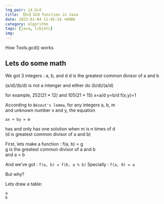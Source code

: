 ```yaml
---
lng_pair: id_Gcd
title: 【En】GCD Function in Java
date: 2023-01-04 11:45:14 +0900
category: algorithm
tags: [java, libjetc]
img: 
---
```


<!-- OUTLINE START -->

How Tools.gcd() works

<!--  OUTLINE END  -->

## Lets do some math

We got 3 integers : a, b, and d
d is the greatest common divisor of a and b

(a/d)/(b/d) is not a intenger
and either do (b/d)/(a/d)

for example, 252(21 * 12) and 105(21 * 15)
x=a/d
y=b/d
f(x,y)=1

According to `Bézout's lemma`, for any integers a, b, m  
and unknown number x and y, the equation

```
ax + by = m
```

has and only has one solution when m is n times of d  
(d is greatest common divisor of a and b)

First, lets make a function : f(a, b) = g  
g is the greatest common divisor of a and b  
and a > b

And we've got : `f(a, b) = f(b, a % b)`
Specially : `f(a, 0) = a`

But why?

Lets draw a table:

```
a 
b
```
